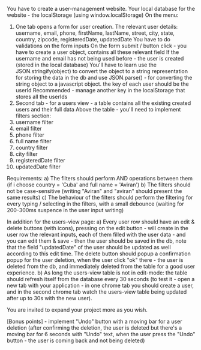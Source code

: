 You have to create a user-management website.
Your local database for the website - the localStorage (using window.localStorage)
On the menu:
1) One tab opens a form for user creation.
The relevant user details:
username, email, phone, firstName, lastName, street, city, state, country, zipcode, registeredDate, updatedDate
You have to do validations on the form inputs
On the form submit / button click - you have to create a user object, contains all these relevant field
If the username and email has not being used before - the user is created (stored in the local database)
You'll have to learn use the JSON.stringify(object) to convert the object to a string representation for storing the data in the db
and use JSON.parse(<string-object>) - for converting the string object to a javascript object.
the key of each user should be the userId
Recommended - manage another key in the localStorage that stores all the userIds
2) Second tab - for a users view - a table contains all the existing created users and their full data
Above the table - you'll need to implement filters section:
1) username filter
2) email filter
3) phone filter
4) full name filter
5) country filter
6) city filter
7) registeredDate filter
8) updatedDate filter

Requirements:
a) The filters should perform AND operations between them (if i choose country = 'Cuba' and full name = 'Aviran')
b) The filters should not be case-sensitive (writing "Aviran" and "aviran" should present the same results)
c) The behaviour of the filters should perform the filtering for every typing / selecting in the filters, with a small debounce (waiting for 200-300ms suspence in the user input writing)

In addition for the users-view page:
a) Every user row should have an edit & delete buttons (with icons), pressing on the edit button - will create in the user row the relevant inputs, each of them filled with the user data - and you can edit them & save - then the user should be saved in the db, note that the field "updatedDate" of the user should be updated as well according to this edit time.
The delete button should popup a confirmation popup for the user deletion, when the user click "ok" there - the user is deleted from the db, and immediately deleted from the table for a good user experience.
b) As long the users-view table is not in edit-mode: the table should refresh itself from the database every 30 seconds
(to test it - open a new tab with your application - in one chrome tab you should create a user, and in the second chrome tab watch the users-view table being updated after up to 30s with the new user).

You are invited to expand your project more as you wish.

[Bonus points] - implement "Undo" button with a moving bar for a user deletion (after confirming the deletion, the user is deleted but there's a moving bar for 6 seconds with "Undo" text, when the user press the "Undo" button - the user is coming back and not being deleted)